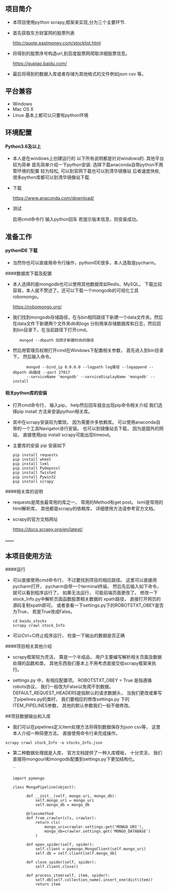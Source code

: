 ## 项目简介

* 本项目使用python scrapy,框架来实现,分为三个主要环节.

* 首先获取东方财富网的股票列表
  
    http://quote.eastmoney.com/stocklist.html
    
* 将得到的股票序号构造url,到百度股票网爬取详细股票信息。

    https://gupiao.baidu.com/
     
* 最后将得到的数据入库或者存储为其他格式的文件例如json csv 等。

## 平台兼容

* Windows
* Mac OS X
* Linux 基本上都可以只要有python环境

## 环境配置

#### Python3.6及以上
* 本人是在windows上创建运行的 以下所有说明都是针对windows的. 其他平台较为简单
  首先简单介绍一下python安装:
  选择下载anaconda自带python不用管环境的配置 较为轻松, 可以到官网下载也可以到清华镜像站
  后者速度快些,很多python库都可以到清华镜像站下载.

* 下载

   https://www.anaconda.com/download/


* 测试

   启用cmd命令行 输入python回车
   若提示版本信息，则安装成功。

## 准备工作

#### pythonIDE 下载

* 当然你也可以直接用命令行操作，pythonIDE很多，本人选取是pycharm。

####数据库下载及配置

* 本人选择的是mongodb也可以使用其他数据库如Redis、MySQL。
  下载比较容易，本人就不赘述了。还可以下载一个mongodb的可视化工具robomongo。
  
    https://robomongo.org/
    
* 我们找到mongodb存储路径，在与bin相同路径下新建一个data文件夹。然后在data文件下新建两个文件夹db和logs
  分别用来存储数据库和日志，然后回到bin目录下，在当前路径下打开cmd。
        
   ```
      mongod --dbpath 加刚才新建的db的路径
   ```
  
* 然后用管理员权限打开cmd在Windows下配置相关参数， 首先进入到bin目录下， 然后输入命令。
  
      
   ```
         mongod --bind_ip 0.0.0.0 --logpath log路径 --logappend --dbpath db路径 --port 27017
         --serviceName 'mongodb' --serviceDisplayName 'mongodb' --install
   ```
  
#### 相关python库的安装

* 打开cmd命令行， 输入pip， help然后回车就会出现pip命令相关介绍
  我们选择pip install 方法来安装python相关库。  
 
* 其中在scrapy安装较为繁琐， 因为需要许多依赖库。 可以使用anaconda自带的一个工具Navigator进行安装。
  也可以到镜像站去下载， 因为是国外的网站， 直接使用pip install scrapy可能出现timeout。

* 主要库的安装 pip 安装如下
  ```
  pip install requests
  pip install wheel
  pip install lxml
  pip install PyOepnssl
  pip install Twisted
  pip install Pywin32
  pip install scrapy
  ```

####相关库的说明

* requests是爬虫最常用的库之一， 常用的Method有get post。
  lxml是常用的html解析库， 其他都是scrapy的依赖库， 详细使用方法请参考官方文档。

* scrapy的官方文档网址
  
    https://docs.scrapy.org/en/latest/
   
******____******
## 本项目使用方法

####运行

* 可以直接使用cmd命令行， 不过要找到项目的相应路径。
  这里可以直接用pycharm打开， pycharm自带一个terminal终端，
  然后先后输入如下命令， 就可以看到程序运行了。
  如果无法运行， 可能前端页面更改了。 修改一下stock_Info.py中解析页面函数股票相关数据的
  xpath路径， 直接打开网页的源码复制xpath即可。
  或者查看一下settings.py下的ROBOTSTXT_OBEY是否为True， 若是True改成False。
  
  ```
  cd baidu_stocks
  scrapy crawl stock_Info
  ```

* 可以Ctrl+C终止程序运行， 检查一下输出的数据是否正确


####项目相关其他介绍

* scrapy框架较为灵活， 算是一个半成品， 用户主要编写解析相关页面及数据处理的函数和类，
  其他东西我们基本上不用考虑直接交给scrapy框架来执行。

* settings.py 中，有相应配置项。
  ROBOTSTXT_OBEY = True 是指遵循robots协议， 我们一般改为False以免爬不到数据。
  DEFAULT_REQUEST_HEADERS是指默认的请求数据头，
  当我们更改或重写了pipelines.py的类时， 我们要相应的修改settings.py
  下的ITEM_PIPELINES参数， 其他的默认参数我们一般不做修改。

##项目数据输出和入库

*  我们可以在pipelines定义item处理方法将得到数据保存为json csv等，
   这里本人介绍一种简便方法， 直接使用命令行来完成操作。
   
  ```
  scrapy crawl stock_Info -o stocks_Info.json
  ```
 
* 第二种数据处理就是入库， 官方文档提供了一种入库模板，
  十分灵活， 我们直接将mongourl和mongodb配置到settings.py下更加结构化。
  
  ``
  
      import pymongo
    
      class MongoPipeline(object):
    
            def __init__(self, mongo_uri, mongo_db):
                self.mongo_uri = mongo_uri
                self.mongo_db = mongo_db
        
            @classmethod
            def from_crawler(cls, crawler):
                return cls(
                    mongo_uri=crawler.settings.get('MONGO_URI'),
                    mongo_db=crawler.settings.get('MONGO_DATABASE')
                )
        
            def open_spider(self, spider):
                self.client = pymongo.MongoClient(self.mongo_uri)
                self.db = self.client[self.mongo_db]
        
            def close_spider(self, spider):
                self.client.close()
        
            def process_item(self, item, spider):
                self.db[self.collection_name].insert_one(dict(item))
                return item
    
      
  
  
  ```